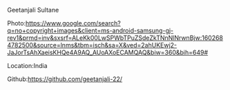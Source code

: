 Geetanjali Sultane 

Photo:https://www.google.com/search?q=no+copyright+images&client=ms-android-samsung-gj-rev1&prmd=inv&sxsrf=ALeKk00LwSPWbTPuZSdeZkTNnNlNrwnBjw:1602684782500&source=lnms&tbm=isch&sa=X&ved=2ahUKEwj2-JaJorTsAhXaeisKHQe4A9AQ_AUoAXoECAMQAQ&biw=360&bih=649#

Location:India

Github:https://github.com/geetanjali-22/
